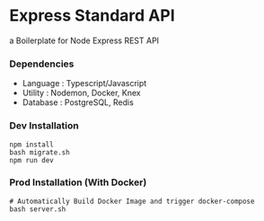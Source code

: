 # Express Standard API

a Boilerplate for Node Express REST API

### Dependencies

- Language : Typescript/Javascript
- Utility : Nodemon, Docker, Knex
- Database : PostgreSQL, Redis

### Dev Installation

```
npm install
bash migrate.sh
npm run dev
```

### Prod Installation (With Docker)

```
# Automatically Build Docker Image and trigger docker-compose
bash server.sh
```
